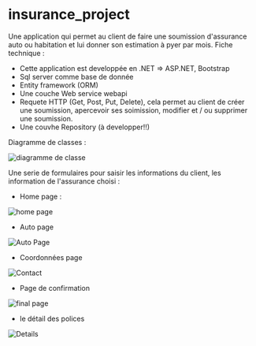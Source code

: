 # insurance_project
Une application qui permet au client de faire une soumission d'assurance auto ou habitation et lui donner son estimation à pyer par mois.
Fiche technique : 
  - Cette application est developpée en .NET => ASP.NET, Bootstrap 
  - Sql server comme base de donnée
  - Entity framework (ORM)
  - Une couche Web service webapi 
  - Requete HTTP (Get, Post, Put, Delete), cela permet au client de créer une soumission, apercevoir ses soimission, modifier et / ou supprimer une soumission.
  - Une couvhe Repository (à developper!!)
  
 Diagramme de classes : 
 
![diagramme de classe](https://user-images.githubusercontent.com/26189475/85656388-b1012c00-b67e-11ea-8645-a5e9be15da9f.jpg)


Une serie de formulaires pour saisir les informations du client, les information de l'assurance choisi : 

- Home page :

![home page](https://user-images.githubusercontent.com/26189475/85656902-54524100-b67f-11ea-9e7b-b3f19a83b180.jpg)


- Auto page

![Auto Page](https://user-images.githubusercontent.com/26189475/85657155-a98e5280-b67f-11ea-8f72-287b9750a7ef.jpg)


- Coordonnées page

![Contact](https://user-images.githubusercontent.com/26189475/85657223-c1fe6d00-b67f-11ea-8b66-7fc5f47fabc5.jpg)


- Page de confirmation 

![final page](https://user-images.githubusercontent.com/26189475/85657487-199cd880-b680-11ea-9100-333846a44651.jpg)

- le détail des polices 

![Details](https://user-images.githubusercontent.com/26189475/85657672-54067580-b680-11ea-93c8-e6b448d2226c.jpg)
